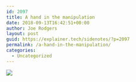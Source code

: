 ```yaml
---
id: 2097
title: A hand in the manipulation
date: 2018-09-13T16:42:51+00:00
author: Joe Rodgers
layout: post
guid: https://explainer.tech/sidenotes/?p=2097
permalink: /a-hand-in-the-manipulation/
categories:
  - Uncategorized
---
```

<img class="posthaven-gallery-image" src="https://i0.wp.com/phaven-prod.s3.amazonaws.com/files/image_part/asset/2135249/trjShDVKzhzlfAiQ66nOrQDudFA/medium_Screenshot_20180913-220933.png?resize=800%2C399&#038;ssl=1" data-posthaven-state="processed" data-medium-src="https://i0.wp.com/phaven-prod.s3.amazonaws.com/files/image_part/asset/2135249/trjShDVKzhzlfAiQ66nOrQDudFA/medium_Screenshot_20180913-220933.png?resize=800%2C399&#038;ssl=1" data-medium-width="800" data-medium-height="399" data-large-src="https://phaven-prod.s3.amazonaws.com/files/image_part/asset/2135249/trjShDVKzhzlfAiQ66nOrQDudFA/large_Screenshot_20180913-220933.png" data-large-width="1200" data-large-height="599" data-thumb-src="https://phaven-prod.s3.amazonaws.com/files/image_part/asset/2135249/trjShDVKzhzlfAiQ66nOrQDudFA/thumb_Screenshot_20180913-220933.png" data-thumb-width="200" data-thumb-height="200" data-xlarge-src="https://phaven-prod.s3.amazonaws.com/files/image_part/asset/2135249/trjShDVKzhzlfAiQ66nOrQDudFA/xlarge_Screenshot_20180913-220933.png" data-xlarge-width="2048" data-xlarge-height="1022" data-orig-src="https://phaven-prod.s3.amazonaws.com/files/image_part/asset/2135249/trjShDVKzhzlfAiQ66nOrQDudFA/Screenshot_20180913-220933.png" data-orig-width="2048" data-orig-height="1022" data-posthaven-id="2135249" data-recalc-dims="1" />